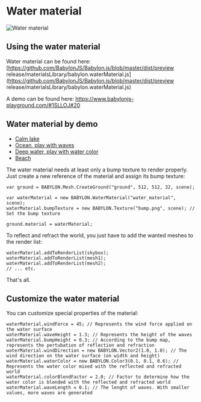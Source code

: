 # Water material

![Water material](/img/extensions/materials/water.jpg)

## Using the water material

Water material can be found here: [https://github.com/BabylonJS/Babylon.js/blob/master/dist/preview release/materialsLibrary/babylon.waterMaterial.js](https://github.com/BabylonJS/Babylon.js/blob/master/dist/preview release/materialsLibrary/babylon.waterMaterial.js)

A demo can be found here:  https://www.babylonjs-playground.com/#1SLLOJ#20

## Water material by demo

- [Calm lake]( https://www.babylonjs-playground.com/#1SLLOJ#15)
- [Ocean, play with waves]( https://www.babylonjs-playground.com/#1SLLOJ#17)
- [Deep water, play with water color]( https://www.babylonjs-playground.com/#1SLLOJ#18)
- [Beach]( https://www.babylonjs-playground.com/#1SLLOJ#19)

The water material needs at least only a bump texture to render properly.
Just create a new reference of the material and assign its bump texture:

```
var ground = BABYLON.Mesh.CreateGround("ground", 512, 512, 32, scene);

var waterMaterial = new BABYLON.WaterMaterial("water_material", scene);
waterMaterial.bumpTexture = new BABYLON.Texture("bump.png", scene); // Set the bump texture

ground.material = waterMaterial;
```

To reflect and refract the world, you just have to add the wanted meshes to the render list:

```
waterMaterial.addToRenderList(skybox);
waterMaterial.addToRenderList(mesh1);
waterMaterial.addToRenderList(mesh2);
// ... etc.
```

That's all.

## Customize the water material

You can customize special properties of the material:

```
waterMaterial.windForce = 45; // Represents the wind force applied on the water surface
waterMaterial.waveHeight = 1.3; // Represents the height of the waves
waterMaterial.bumpHeight = 0.3; // According to the bump map, represents the pertubation of reflection and refraction
waterMaterial.windDirection = new BABYLON.Vector2(1.0, 1.0); // The wind direction on the water surface (on width and height)
waterMaterial.waterColor = new BABYLON.Color3(0.1, 0.1, 0.6); // Represents the water color mixed with the reflected and refracted world
waterMaterial.colorBlendFactor = 2.0; // Factor to determine how the water color is blended with the reflected and refracted world
waterMaterial.waveLength = 0.1; // The lenght of waves. With smaller values, more waves are generated
```


